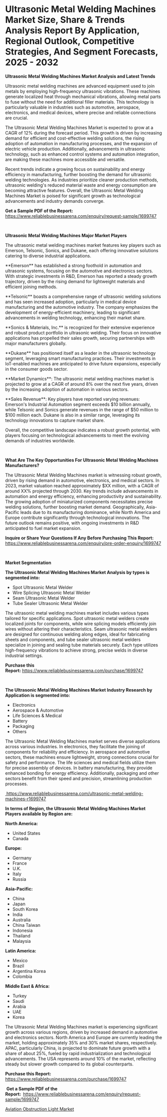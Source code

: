 <p><h1>Ultrasonic Metal Welding Machines Market Size, Share & Trends Analysis Report By Application, Regional Outlook, Competitive Strategies, And Segment Forecasts, 2025 - 2032</h1></p><p><strong>Ultrasonic Metal Welding Machines Market Analysis and Latest Trends</strong></p>
<p><p>Ultrasonic metal welding machines are advanced equipment used to join metals by employing high-frequency ultrasonic vibrations. These machines generate localized heat through mechanical vibrations, allowing metal parts to fuse without the need for additional filler materials. This technology is particularly valuable in industries such as automotive, aerospace, electronics, and medical devices, where precise and reliable connections are crucial.</p><p>The Ultrasonic Metal Welding Machines Market is expected to grow at a CAGR of 12% during the forecast period. This growth is driven by increasing demand for efficient and cost-effective welding solutions, the rising adoption of automation in manufacturing processes, and the expansion of electric vehicle production. Additionally, advancements in ultrasonic technology, such as enhanced control systems and automation integration, are making these machines more accessible and versatile.</p><p>Recent trends indicate a growing focus on sustainability and energy efficiency in manufacturing, further boosting the demand for ultrasonic welding technologies. As industries prioritize cleaner production methods, ultrasonic welding's reduced material waste and energy consumption are becoming attractive features. Overall, the Ultrasonic Metal Welding Machines Market is poised for significant growth as technological advancements and industry demands converge.</p></p>
<p><strong>Get a Sample PDF of the Report:&nbsp;</strong> <a href="https://www.reliablebusinessarena.com/enquiry/request-sample/1699747?utm_campaign=2793&utm_medium=2&utm_source=Github&utm_content=ia&utm_term=27032025&utm_id=ultrasonic-metal-welding-machines">https://www.reliablebusinessarena.com/enquiry/request-sample/1699747</a></p>
<p>&nbsp;</p>
<p><strong>Ultrasonic Metal Welding Machines Major Market Players</strong></p>
<p><p>The ultrasonic metal welding machines market features key players such as Emerson, Telsonic, Sonics, and Dukane, each offering innovative solutions catering to diverse industrial applications. </p><p>**Emerson** has established a strong foothold in automation and ultrasonic systems, focusing on the automotive and electronics sectors. With strategic investments in R&D, Emerson has reported a steady growth trajectory, driven by the rising demand for lightweight materials and efficient joining methods. </p><p>**Telsonic** boasts a comprehensive range of ultrasonic welding solutions and has seen increased adoption, particularly in medical device manufacturing and the automotive industry. The company emphasizes the development of energy-efficient machinery, leading to significant advancements in welding technology, enhancing their market share.</p><p>**Sonics & Materials, Inc.** is recognized for their extensive experience and robust product portfolio in ultrasonic welding. Their focus on innovative applications has propelled their sales growth, securing partnerships with major manufacturers globally.</p><p>**Dukane** has positioned itself as a leader in the ultrasonic technology segment, leveraging smart manufacturing practices. Their investments in IoT-enabled machines are anticipated to drive future expansions, especially in the consumer goods sector.</p><p>**Market Dynamics**: The ultrasonic metal welding machines market is projected to grow at a CAGR of around 8% over the next five years, driven by the increasing adoption of automation in various sectors. </p><p>**Sales Revenue**: Key players have reported varying revenues: Emerson's Industrial Automation segment exceeds $10 billion annually, while Telsonic and Sonics generate revenues in the range of $50 million to $100 million each. Dukane is also in a similar range, leveraging its technology innovations to capture market share.</p><p>Overall, the competitive landscape indicates a robust growth potential, with players focusing on technological advancements to meet the evolving demands of industries worldwide.</p></p>
<p>&nbsp;</p>
<p><strong>What Are The Key Opportunities For Ultrasonic Metal Welding Machines Manufacturers?</strong></p>
<p><p>The Ultrasonic Metal Welding Machines market is witnessing robust growth, driven by rising demand in automotive, electronics, and medical sectors. In 2023, market valuation reached approximately $XX million, with a CAGR of around XX% projected through 2030. Key trends include advancements in automation and energy efficiency, enhancing productivity and sustainability. The growing adoption of miniaturized components necessitates precise welding solutions, further boosting market demand. Geographically, Asia-Pacific leads due to its manufacturing dominance, while North America and Europe contribute significantly through technological innovations. The future outlook remains positive, with ongoing investments in R&D anticipated to fuel market expansion.</p></p>
<p><strong>Inquire or Share Your Questions If Any Before Purchasing This Report:</strong> <a href="https://www.reliablebusinessarena.com/enquiry/pre-order-enquiry/1699747?utm_campaign=2793&utm_medium=2&utm_source=Github&utm_content=ia&utm_term=27032025&utm_id=ultrasonic-metal-welding-machines">https://www.reliablebusinessarena.com/enquiry/pre-order-enquiry/1699747</a></p>
<p>&nbsp;</p>
<p><strong>Market Segmentation</strong></p>
<p><strong>The Ultrasonic Metal Welding Machines Market Analysis by types is segmented into:</strong></p>
<p><ul><li>Spot Ultrasonic Metal Welder</li><li>Wire Splicing Ultrasonic Metal Welder</li><li>Seam Ultrasonic Metal Welder</li><li>Tube Sealer Ultrasonic Metal Welder</li></ul></p>
<p><p>The ultrasonic metal welding machines market includes various types tailored for specific applications. Spot ultrasonic metal welders create localized joints for components, while wire splicing models efficiently join wires without altering their characteristics. Seam ultrasonic metal welders are designed for continuous welding along edges, ideal for fabricating sheets and components, and tube sealer ultrasonic metal welders specialize in joining and sealing tube materials securely. Each type utilizes high-frequency vibrations to achieve strong, precise welds in diverse industrial settings.</p></p>
<p><strong>Purchase this Report:&nbsp;</strong><a href="https://www.reliablebusinessarena.com/purchase/1699747?utm_campaign=2793&utm_medium=2&utm_source=Github&utm_content=ia&utm_term=27032025&utm_id=ultrasonic-metal-welding-machines">https://www.reliablebusinessarena.com/purchase/1699747</a></p>
<p>&nbsp;</p>
<p><strong>The Ultrasonic Metal Welding Machines Market Industry Research by Application is segmented into:</strong></p>
<p><ul><li>Electronics</li><li>Aerospace & Automotive</li><li>Life Sciences & Medical</li><li>Battery</li><li>Packaging</li><li>Others</li></ul></p>
<p><p>The Ultrasonic Metal Welding Machines market serves diverse applications across various industries. In electronics, they facilitate the joining of components for reliability and efficiency. In aerospace and automotive sectors, these machines ensure lightweight, strong connections crucial for safety and performance. The life sciences and medical fields utilize them for precise assembly of devices. In battery manufacturing, they provide enhanced bonding for energy efficiency. Additionally, packaging and other sectors benefit from their speed and precision, streamlining production processes.</p></p>
<p><a href="https://www.reliablebusinessarena.com/ultrasonic-metal-welding-machines-r1699747?utm_campaign=2793&utm_medium=2&utm_source=Github&utm_content=ia&utm_term=27032025&utm_id=ultrasonic-metal-welding-machines">&nbsp;https://www.reliablebusinessarena.com/ultrasonic-metal-welding-machines-r1699747</a></p>
<p><strong>In terms of Region, the Ultrasonic Metal Welding Machines Market Players available by Region are:</strong></p>
<p>
    <p> <strong> North America: </strong>
        <ul>
            <li>United States</li>
            <li>Canada</li>
        </ul>
        </p> 
    <p> <strong> Europe: </strong>
        <ul>
            <li>Germany</li>
            <li>France</li>
            <li>U.K.</li>
            <li>Italy</li>
            <li>Russia</li>
        </ul>
        </p> 
    <p> <strong> Asia-Pacific: </strong>
        <ul>
            <li>China</li>
            <li>Japan</li>
            <li>South Korea</li>
            <li>India</li>
            <li>Australia</li>
            <li>China Taiwan</li>
            <li>Indonesia</li>
            <li>Thailand</li>
            <li>Malaysia</li>
        </ul>
        </p> 
    <p> <strong> Latin America: </strong>
        <ul>
            <li>Mexico</li>
            <li>Brazil</li>
            <li>Argentina Korea</li>
            <li>Colombia</li>
        </ul>
        </p> 
    <p> <strong> Middle East & Africa: </strong>
        <ul>
            <li>Turkey</li>
            <li>Saudi</li>
            <li>Arabia</li>
            <li>UAE</li>
            <li>Korea</li>
        </ul>
    </p>
    </p>
<p><p>The Ultrasonic Metal Welding Machines market is experiencing significant growth across various regions, driven by increased demand in automotive and electronics sectors. North America and Europe are currently leading the market, holding approximately 35% and 30% market shares, respectively. APAC, particularly China, is projected to dominate future growth with a share of about 25%, fueled by rapid industrialization and technological advancements. The USA represents around 10% of the market, reflecting steady but slower growth compared to its global counterparts.</p></p>
<p><strong>Purchase this Report: </strong><a href="https://www.reliablebusinessarena.com/purchase/1699747?utm_campaign=2793&utm_medium=2&utm_source=Github&utm_content=ia&utm_term=27032025&utm_id=ultrasonic-metal-welding-machines">https://www.reliablebusinessarena.com/purchase/1699747</a></p>
<p>&nbsp;<strong>Get a Sample PDF of the Report:&nbsp;&nbsp;</strong><a href="https://www.reliablebusinessarena.com/enquiry/request-sample/1699747?utm_campaign=2793&utm_medium=2&utm_source=Github&utm_content=ia&utm_term=27032025&utm_id=ultrasonic-metal-welding-machines">https://www.reliablebusinessarena.com/enquiry/request-sample/1699747</a></p>
<p><strong></strong></p>
<p><p><a href="https://github.com/BryceTownsendr/Market-Research-Report-List-7/blob/main/aviation-obstruction-light-market.md?utm_campaign=2793&utm_medium=2&utm_source=Github&utm_content=ia&utm_term=27032025&utm_id=ultrasonic-metal-welding-machines">Aviation Obstruction Light Market</a></p></p>